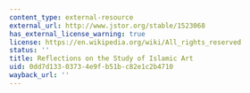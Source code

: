 ```yaml
---
content_type: external-resource
external_url: http://www.jstor.org/stable/1523068
has_external_license_warning: true
license: https://en.wikipedia.org/wiki/All_rights_reserved
status: ''
title: Reflections on the Study of Islamic Art
uid: 0dd7d133-0373-4e9f-b51b-c82e1c2b4710
wayback_url: ''
---
```

